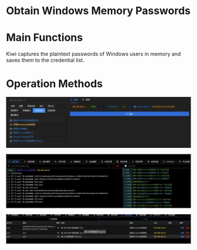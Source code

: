 # Obtain Windows Memory Passwords

# Main Functions
Kiwi captures the plaintext passwords of Windows users in memory and saves them to the credential list.

# Operation Methods
![](img\CredentialAccess_CredentialDumping_KiwiOnLocal\1.webp)

![](img\CredentialAccess_CredentialDumping_KiwiOnLocal\2.webp)

![](img\CredentialAccess_CredentialDumping_KiwiOnLocal\3.webp)